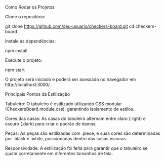 Como Rodar os Projetos

Clone o repositório:

git clone https://github.com/seu-usuario/checkers-board.git
cd checkers-board

Instale as dependências:

npm install

Execute o projeto:

npm start

O projeto será iniciado e poderá ser acessado no navegador em http://localhost:3000/.

Principais Pontos da Estilização

Tabuleiro: O tabuleiro é estilizado utilizando CSS modular (CheckersBoard.module.css), garantindo isolamento de estilos.

Cores das casas: As casas do tabuleiro alternam entre claro (.light) e escuro (.dark) para criar o padrão de damas.

Peças: As peças são estilizadas com .piece, e suas cores são determinadas por .black e .white, posicionadas dentro das casas escuras.

Responsividade: A estilização foi feita para garantir que o tabuleiro se ajuste corretamente em diferentes tamanhos de tela.